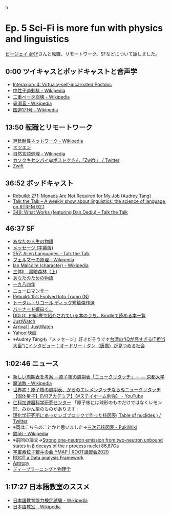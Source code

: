 h
# Ep. 5 Sci-Fi is more fun with physics and linguistics

[ピージェイ 𐀠𐀋𐀂](https://twitter.com/xiPJ)さんと転職、リモートワーク、SFなどについて話しました。

## 0:00 ツイキャスとポッドキャストと音声学

- [Interaxion: 4: Virtually-self-incarnated Postdoc](https://interaxion.page.link/ep4)
- [中性子過剰核 - Wikipedia](https://i8n.page.link/iDzQ)
- [二重ベータ崩壊 - Wikipedia](https://i8n.page.link/Fc4u)
- [鼻濁音 - Wikipedia](https://i8n.page.link/3Xou)
- [国道171号 - Wikipedia](https://i8n.page.link/rM3L)

## 13:50 転職とリモートワーク 

- [遅延耐性ネットワーク - Wikipedia](https://i8n.page.link/LbNr)
- [ネツエン](https://i8n.page.link/1ux2)
- [自然言語処理 - Wikipedia](https://i8n.page.link/nMQh)
- [カソクキセンパイ@ポスドクさん「Zwift 」 / Twitter](https://i8n.page.link/QXTh)
- [Zwift](https://zwift.com/ja)

## 36:52 ポッドキャスト

- [Rebuild: 271: Monads Are Not Required for My Job (Audrey Tang)](https://rebuild.fm/271/)
- [Talk the Talk – A weekly show about linguistics, the science of language, on RTRFM 92.1](https://i8n.page.link/Zmya)
- [346: What Works (featuring Dan Dediu) – Talk the Talk](https://i8n.page.link/82AY)

## 46:37 SF

- [あなたの人生の物語](https://amzn.to/3d6OkVz)
- [メッセージ (字幕版)](https://amzn.to/3d2XDG7)
- [257: Alien Languages – Talk the Talk](https://i8n.page.link/ovfB)
- [フェルマーの原理 - Wikipedia](https://i8n.page.link/urPb)
- [Ian Malcolm (character) - Wikipedia](https://interaxion.page.link/LP53)
- [三体Ⅱ　黒暗森林（上)](https://amzn.to/2Y23dVd)
- [あなたのための物語](https://amzn.to/30Q3FHW)
- [一九八四年](https://amzn.to/37tANpW)
- [ニューロマンサー](https://amzn.to/2BaKSvS)
- [Rebuild: 151: Evolved Into Trump (N)](https://i8n.page.link/WzTi)
- [トータル・リコール ディック短篇傑作選](https://amzn.to/3d9Jebv)
- [バーナード嬢曰く。](https://amzn.to/3hsKucO)
- [DDLG: ド嬢1巻で紹介されている本のうち、Kindleで読める本一覧](https://i8n.page.link/KvJh)
- [JustWatch](https://i8n.page.link/JkwE)
- [Arrival | JustWatch](https://interaxion.page.link/FGYB)
- [Yahoo!映画](https://i8n.page.link/U3Mf)
- ※Audrey Tangも『メッセージ』好きだそうです[台湾の“IQが高すぎるIT担当大臣”にインタビュー：オードリー・タン（唐鳳）が見つめる社会](https://interaxion.page.link/89eQ)

## 1:02:46 ニュース

- [新しい周期表を考案 －原子核の周期表「ニュークリタッチ」－ — 京都大学](https://interaxion.page.link/Rdse)
- [魔法数 - Wikipedia](https://i8n.page.link/gBMb)
- [世界初！原子核の周期表、からのエレメンタッチならぬニュークリタッチ【固体量子】【VRアカデミア】【#ステイホーム勉強】 - YouTube](https://i8n.page.link/qZs9)
- [仁科加速器科学研究センター](https://i8n.page.link/Xcok) 「原子核には球形のものだけではなくレモン形、みかん型のものがあります」
- [理化学研究所にあったレゴブロックで作った核図表( Table of nuclides )  / Twitter](https://i8n.page.link/Hy8V)
- ※岡はこちらのことかと思いました→[三次元核図表 - PukiWiki](https://interaxion.page.link/29hQ)
- [鉄56 - Wikipedia](https://i8n.page.link/MxTC)
- ※前回の論文→[Strong one-neutron emission from two-neutron unbound states in β decays of the r process nuclei 86,87Ga](https://i8n.page.link/3Jqf)
- [宇宙素粒子若手の会 YMAP | ROOT講習会2020](https://i8n.page.link/caJf)
- [ROOT a Data analysis Framework](https://root.cern.ch)
- [Astropy](https://www.astropy.org)
- [ディープラーニングと物理学](https://amzn.to/3e1qVq8)

## 1:17:27 日本語教室のススメ

- [日本語教育能力検定試験 - Wikipedia](https://i8n.page.link/SV2N)
- [日本語教室 - Wikipedia](https://i8n.page.link/dqkc)

